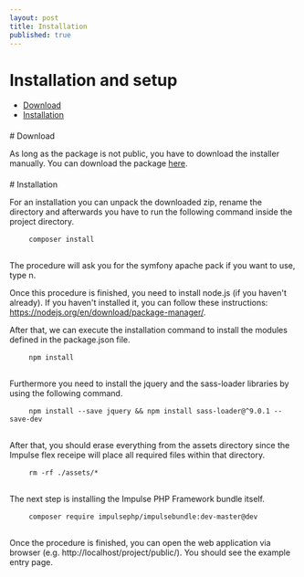 ```yaml
---
layout: post
title: Installation
published: true
---
```

<h1 class="doc-title">Installation and setup</h1>

- [Download](#download)
- [Installation](#Installation)

<h4><a id="download"></a></h4>
# Download

As long as the package is not public, you have to download the installer manually. You can download the package <a href="downloads/installer.zip" target="_blank">here</a>.

<h4><a id="installation"></a></h4>
# Installation

For an installation you can unpack the downloaded zip, rename the directory and afterwards you have to run the following command inside the project directory.

<div>
  <div class="code-header">
    <div class="container-fluid">
        <div class="row">
          <div class="button red"></div>
          	<div class="button yellow"></div>
          	<div class="button green"></div>
        </div>
    </div>
  </div>
  <pre class="code-white imp-code line-numbers language-shell">
	<code class="language-bash">composer install</code>
  </pre>
</div>

The procedure will ask you for the symfony apache pack if you want to use, type n. 

Once this procedure is finished, you need to install node.js (if you haven't already). If you haven't installed it, you can follow these instructions: https://nodejs.org/en/download/package-manager/. 

After that, we can execute the installation command to install the modules defined in the package.json file. 

<div>
  <div class="code-header">
    <div class="container-fluid">
        <div class="row">
          <div class="button red"></div>
          	<div class="button yellow"></div>
          	<div class="button green"></div>
        </div>
    </div>
  </div>
  <pre class="code-white imp-code line-numbers language-shell">
	<code class="language-bash">npm install</code>
  </pre>
</div>

Furthermore you need to install the jquery and the sass-loader libraries by using the following command.

<div>
  <div class="code-header">
    <div class="container-fluid">
        <div class="row">
          <div class="button red"></div>
          	<div class="button yellow"></div>
          	<div class="button green"></div>
        </div>
    </div>
  </div>
  <pre class="code-white imp-code line-numbers language-shell">
	<code class="language-bash">npm install --save jquery && npm install sass-loader@^9.0.1 --save-dev</code>
  </pre>
</div>

After that, you should erase everything from the assets directory since the Impulse flex receipe will place all required files within that directory.

<div>
  <div class="code-header">
    <div class="container-fluid">
        <div class="row">
          <div class="button red"></div>
          	<div class="button yellow"></div>
          	<div class="button green"></div>
        </div>
    </div>
  </div>
  <pre class="code-white imp-code line-numbers language-shell">
	<code class="language-bash">rm -rf ./assets/*</code>
  </pre>
</div>

The next step is installing the Impulse PHP Framework bundle itself.

<div>
  <div class="code-header">
    <div class="container-fluid">
        <div class="row">
          <div class="button red"></div>
          	<div class="button yellow"></div>
          	<div class="button green"></div>
        </div>
    </div>
  </div>
  <pre class="code-white imp-code line-numbers language-shell">
	<code class="language-bash">composer require impulsephp/impulsebundle:dev-master@dev</code>
  </pre>
</div>

Once the procedure is finished, you can open the web application via browser (e.g. http://localhost/project/public/). You should see the example entry page.
